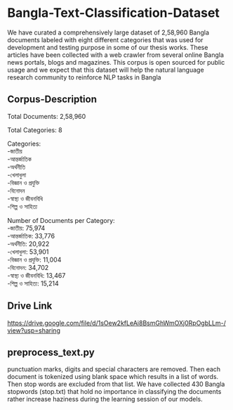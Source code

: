 # Bangla-Text-Classification-Dataset

We have curated a comprehensively large dataset of 2,58,960 Bangla documents labeled with eight different categories that was used for development and testing purpose in some of our thesis works. These articles have been collected with a web crawler from several online Bangla news portals, blogs and magazines. This corpus is open sourced for public usage and we expect that this dataset will help the natural language research community to reinforce NLP tasks in Bangla
## Corpus-Description

Total Documents: 2,58,960

Total Categories: 8

 Categories:  
-জাতীয়  
-আন্তর্জাতিক  
-অর্থনীতি  
-খেলাধুলা  
-বিজ্ঞান ও প্রযুক্তি  
-বিনোদন  
-স্বাস্থ্য ও জীবনবিধি  
-শিল্প ও সাহিত্য  

Number of Documents per Category:  
-জাতীয়: 75,974  
-আন্তর্জাতিক: 33,776  
-অর্থনীতি: 20,922  
-খেলাধুলা: 53,901  
-বিজ্ঞান ও প্রযুক্তি: 11,004  
-বিনোদন: 34,702  
-স্বাস্থ্য ও জীবনবিধি: 13,467  
-শিল্প ও সাহিত্য: 15,214    

## Drive Link
https://drive.google.com/file/d/1sOew2kfLeAi8BsmGhWmOXj0RpOgbLLm-/view?usp=sharing

## preprocess_text.py
punctuation marks, digits and special characters are removed. Then each document is tokenized using blank space which results in a list of words. Then stop words are excluded from that list. We have collected 430 Bangla stopwords (stop.txt) that hold no importance in classifying the documents rather increase haziness during the learning session of our models.
